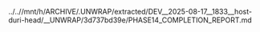 ../..//mnt/h/ARCHIVE/.UNWRAP/extracted/DEV__2025-08-17__1833__host-duri-head/__UNWRAP/3d737bd39e/PHASE14_COMPLETION_REPORT.md